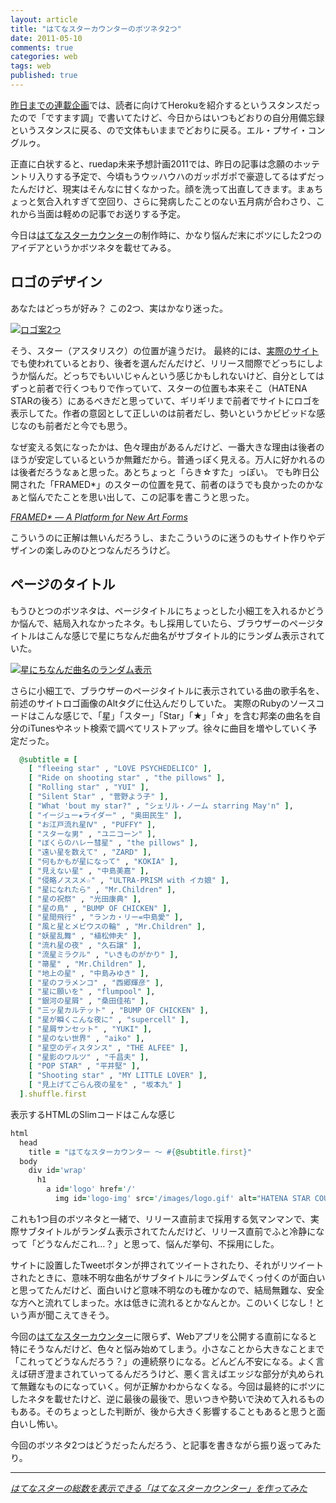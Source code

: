 ```yaml
---
layout: article
title: "はてなスターカウンターのボツネタ2つ"
date: 2011-05-10
comments: true
categories: web
tags: web
published: true
---
```


[昨日までの連載企画](/2011/05/09/ruby-heroku-web-app-development-tips-matome)では、読者に向けてHerokuを紹介するというスタンスだったので「ですます調」で書いてたけど、今日からはいつもどおりの自分用備忘録というスタンスに戻る、ので文体もいままでどおりに戻る。エル・プサイ・コングルゥ。

正直に白状すると、ruedap未来予想計画2011では、昨日の記事は念願のホッテントリ入りする予定で、今頃もうウッハウハのガッポガポで豪遊してるはずだったんだけど、現実はそんなに甘くなかった。顔を洗って出直してきます。まぁちょっと気合入れすぎて空回り、さらに発病したことのない五月病が合わさり、これから当面は軽めの記事でお送りする予定。

今日は[はてなスターカウンター](http://hatenastar.heroku.com/)の制作時に、かなり悩んだ末にボツにした2つのアイデアというかボツネタを載せてみる。

<!-- READMORE -->


## ロゴのデザイン

あなたはどっちが好み？ この2つ、実はかなり迷った。

[![ロゴ案2つ](/assets/2011/05/10/hatenastar-counter-no-good-design-program-01.png)](/assets/2011/05/10/hatenastar-counter-no-good-design-program-01.png)

そう、スター（アスタリスク）の位置が違うだけ。
最終的には、[実際のサイト](http://hatenastar.heroku.com/)でも使われているとおり、後者を選んだんだけど、リリース間際でどっちにしようか悩んだ。どっちでもいいじゃんという感じかもしれないけど、自分としてはずっと前者で行くつもりで作っていて、スターの位置も本来そこ（HATENA STARの後ろ）にあるべきだと思っていて、ギリギリまで前者でサイトにロゴを表示してた。作者の意図として正しいのは前者だし、勢いというかビビッドな感じなのも前者だと今でも思う。

なぜ変える気になったかは、色々理由があるんだけど、一番大きな理由は後者のほうが安定しているというか無難だから。普通っぽく見える。万人に好かれるのは後者だろうなぁと思った。あとちょっと「らき☆すた」っぽい。
でも昨日公開された「FRAMED*」のスターの位置を見て、前者のほうでも良かったのかなぁと悩んでたことを思い出して、この記事を書こうと思った。

<cite>[FRAMED* ― A Platform for New Art Forms](http://frm.fm/)</cite>

こういうのに正解は無いんだろうし、またこういうのに迷うのもサイト作りやデザインの楽しみのひとつなんだろうけど。


## ページのタイトル

もうひとつのボツネタは、ページタイトルにちょっとした小細工を入れるかどうか悩んで、結局入れなかったネタ。もし採用していたら、ブラウザーのページタイトルはこんな感じで星にちなんだ曲名がサブタイトル的にランダム表示されていた。

[![星にちなんだ曲名のランダム表示](/assets/2011/05/10/hatenastar-counter-no-good-design-program-02.png)](/assets/2011/05/10/hatenastar-counter-no-good-design-program-02.png)

さらに小細工で、ブラウザーのページタイトルに表示されている曲の歌手名を、前述のサイトロゴ画像のAltタグに仕込んだりしていた。
実際のRubyのソースコードはこんな感じで、「星」「スター」「Star」「★」「☆」を含む邦楽の曲名を自分のiTunesやネット検索で調べてリストアップ。徐々に曲目を増やしていく予定だった。

~~~ ruby
  @subtitle = [
    [ "fleeing star" , "LOVE PSYCHEDELICO" ],
    [ "Ride on shooting star" , "the pillows" ],
    [ "Rolling star" , "YUI" ],
    [ "Silent Star" , "菅野よう子" ],
    [ "What 'bout my star?" , "シェリル・ノーム starring May'n" ],
    [ "イージュー★ライダー" , "奥田民生" ],
    [ "お江戸流れ星Ⅳ" , "PUFFY" ],
    [ "スターな男" , "ユニコーン" ],
    [ "ぼくらのハレー彗星" , "the pillows" ],
    [ "遠い星を数えて" , "ZARD" ],
    [ "何もかもが星になって" , "KOKIA" ],
    [ "見えない星" , "中島美嘉" ],
    [ "侵略ノススメ☆" , "ULTRA-PRISM with イカ娘" ],
    [ "星になれたら" , "Mr.Children" ],
    [ "星の祝祭" , "光田康典" ],
    [ "星の鳥" , "BUMP OF CHICKEN" ],
    [ "星間飛行" , "ランカ・リー=中島愛" ],
    [ "風と星とメビウスの輪" , "Mr.Children" ],
    [ "妖星乱舞" , "植松伸夫" ],
    [ "流れ星の夜" , "久石譲" ],
    [ "流星ミラクル" , "いきものがかり" ],
    [ "箒星" , "Mr.Children" ],
    [ "地上の星" , "中島みゆき" ],
    [ "星のフラメンコ" , "西郷輝彦" ],
    [ "星に願いを" , "flumpool" ],
    [ "銀河の星屑" , "桑田佳祐" ],
    [ "三ッ星カルテット" , "BUMP OF CHICKEN" ],
    [ "星が瞬くこんな夜に" , "supercell" ],
    [ "星屑サンセット" , "YUKI" ],
    [ "星のない世界" , "aiko" ],
    [ "星空のディスタンス" , "THE ALFEE" ],
    [ "星影のワルツ" , "千昌夫" ],
    [ "POP STAR" , "平井堅" ],
    [ "Shooting star" , "MY LITTLE LOVER" ],
    [ "見上げてごらん夜の星を" , "坂本九" ]
  ].shuffle.first
~~~

表示するHTMLのSlimコードはこんな感じ

~~~ ruby
html
  head
    title = "はてなスターカウンター ～ #{@subtitle.first}"
  body
    div id='wrap'
      h1
        a id='logo' href='/'
          img id='logo-img' src='/images/logo.gif' alt="HATENA STAR COUNTER ～ #{@subtitle.last}" title="HATENA STAR COUNTER ～ #{@subtitle.last}"
~~~

これも1つ目のボツネタと一緒で、リリース直前まで採用する気マンマンで、実際サブタイトルがランダム表示されてたんだけど、リリース直前でふと冷静になって「どうなんだこれ…？」と思って、悩んだ挙句、不採用にした。

サイトに設置したTweetボタンが押されてツイートされたり、それがリツイートされたときに、意味不明な曲名がサブタイトルにランダムでくっ付くのが面白いと思ってたんだけど、面白いけど意味不明なのも確かなので、結局無難な、安全な方へと流れてしまった。水は低きに流れるとかなんとか。このいくじなし！という声が聞こえてきそう。

今回の[はてなスターカウンター](http://hatenastar.heroku.com/)に限らず、Webアプリを公開する直前になると特にそうなんだけど、色々と悩み始めてしまう。小さなことから大きなことまで「これってどうなんだろう？」の連続祭りになる。どんどん不安になる。よく言えば研ぎ澄まされていってるんだろうけど、悪く言えばエッジな部分が丸められて無難なものになっていく。何が正解かわからなくなる。今回は最終的にボツにしたネタを載せたけど、逆に最後の最後で、思いつきや勢いで決めて入れるものもある。そのちょっとした判断が、後から大きく影響することもあると思うと面白いし怖い。

今回のボツネタ2つはどうだったんだろう、と記事を書きながら振り返ってみたり。

* * *

<cite>[はてなスターの総数を表示できる「はてなスターカウンター」を作ってみた](/2011/04/21/hatenastar-counter)</cite>
